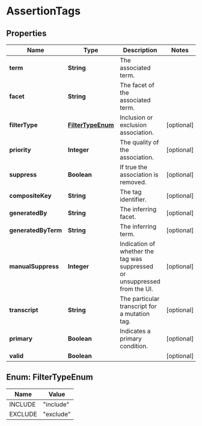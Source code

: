 # AssertionTags

## Properties
Name | Type | Description | Notes
------------ | ------------- | ------------- | -------------
**term** | **String** | The associated term. | 
**facet** | **String** | The facet of the associated term. | 
**filterType** | [**FilterTypeEnum**](#FilterTypeEnum) | Inclusion or exclusion association. |  [optional]
**priority** | **Integer** | The quality of the association. |  [optional]
**suppress** | **Boolean** | If true the association is removed. |  [optional]
**compositeKey** | **String** | The tag identifier. |  [optional]
**generatedBy** | **String** | The inferring facet. |  [optional]
**generatedByTerm** | **String** | The inferring term. |  [optional]
**manualSuppress** | **Integer** | Indication of whether the tag was suppressed or unsuppressed from the UI. |  [optional]
**transcript** | **String** | The particular transcript for a mutation tag. |  [optional]
**primary** | **Boolean** | Indicates a primary condition. |  [optional]
**valid** | **Boolean** |  |  [optional]

<a name="FilterTypeEnum"></a>
## Enum: FilterTypeEnum
Name | Value
---- | -----
INCLUDE | &quot;include&quot;
EXCLUDE | &quot;exclude&quot;
